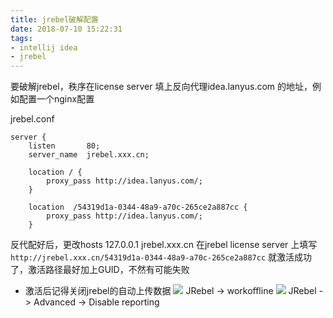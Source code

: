 ```yaml
---
title: jrebel破解配置
date: 2018-07-10 15:22:31
tags:
- intellij idea
- jrebel
---
```

要破解jrebel，秩序在license server 填上反向代理idea.lanyus.com 的地址，例如配置一个nginx配置
<!-- more -->
jrebel.conf
```nginx
server {
    listen       80;
    server_name  jrebel.xxx.cn;

    location / {
        proxy_pass http://idea.lanyus.com/;
    }

    location  /54319d1a-0344-48a9-a70c-265ce2a887cc {
        proxy_pass http://idea.lanyus.com/;
    }
```
反代配好后，更改hosts  127.0.0.1 jrebel.xxx.cn
在jrebel license server 上填写`http://jrebel.xxx.cn/54319d1a-0344-48a9-a70c-265ce2a887cc` 就激活成功了，激活路径最好加上GUID，不然有可能失败
+ 激活后记得关闭jrebel的自动上传数据
![](/2018-07-10-jrebel破解配置/20180710033210430.png)
JRebel -> workoffline
![](/2018-07-10-jrebel破解配置/20180710033244732.png)
JRebel -> Advanced -> Disable reporting